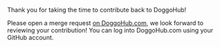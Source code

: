 Thank you for taking the time to contribute back to DoggoHub!

Please open a merge request [on DoggoHub.com](https://doggohub.com/doggohub-org/doggohub-ce/merge_requests), we look forward to reviewing your contribution! You can log into DoggoHub.com using your GitHub account.
